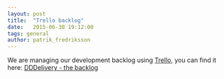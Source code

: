 ```yaml
---
layout: post
title:  "Trello backlog"
date:   2015-06-30 19:12:00
tags: general
author: patrik_fredriksson
---
```

We are managing our development backlog using [Trello](https://www.trello.com), you can find it here: [DDDelivery - the backlog](https://trello.com/b/PTDFRyxd)